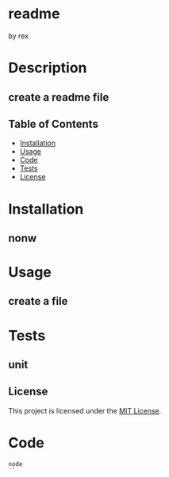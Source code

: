 # readme 
by rex


# Description
## create a readme file

## Table of Contents
- [Installation](#Installation)
- [Usage](#Usage)
- [Code](#Code)
- [Tests](#Tests)
- [License](#License)

# Installation
## nonw

# Usage
## create a file

# Tests
## unit

## License

This project is licensed under the [MIT License](LICENSE).

 

 



# Code
```
node
``

